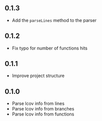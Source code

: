 ## 0.1.3

- Add the `parseLines` method to the parser

## 0.1.2

- Fix typo for number of functions hits

## 0.1.1

- Improve project structure

## 0.1.0

- Parse lcov info from lines
- Parse lcov info from branches
- Parse lcov info from functions
